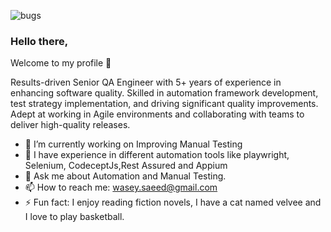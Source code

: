 ![bugs](https://github.com/WaseySaeed/WaseySaeed/assets/94783648/c131e48e-e159-4cb2-8400-c977434b1ba7)

### Hello there, 
Welcome to my profile 👋

Results-driven Senior QA Engineer with 5+ years of experience in enhancing software quality.  Skilled in automation framework development, test strategy implementation, and driving significant quality improvements.  Adept at working in Agile environments and collaborating with teams to deliver high-quality releases.    



- 🔭 I’m currently working on Improving Manual Testing
- 💬 I have experience in different automation tools like playwright, Selenium, CodeceptJs,Rest Assured and Appium 
- 💬 Ask me about Automation and Manual Testing.
- 📫 How to reach me: wasey.saeed@gmail.com
- ⚡ Fun fact: I enjoy reading fiction novels, I have a cat named velvee and I love to play basketball.


